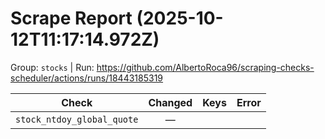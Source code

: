 # Scrape Report (2025-10-12T11:17:14.972Z)

Group: `stocks`  |  Run: https://github.com/AlbertoRoca96/scraping-checks-scheduler/actions/runs/18443185319

| Check | Changed | Keys | Error |
|---|:---:|:--|:--|
| `stock_ntdoy_global_quote` | — |  |  |
